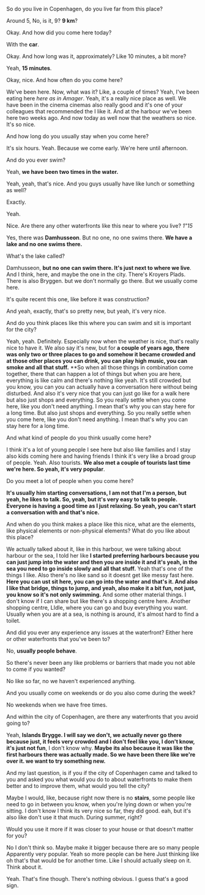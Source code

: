 So do you live in Copenhagen, do you live far from this place?

Around 5, No, is it, 9? **9 km**? 

Okay. And how did you come here today?

With the **car**. 

Okay. And how long was it, approximately? Like 10 minutes, a bit more? 

Yeah, **15 minutes**. 

Okay, nice. And how often do you come here?

We've been here. Now, what was it? Like, a couple of times? Yeah, I've been eating here *here as in Amager*. Yeah, it's a really nice place as well. We have been in the cinema cinemas also really good and it's one of your colleagues that recommended the I like it. And at the harbour we've been here two weeks ago. And now today as well now that the weathers so nice. It's so nice. 

And how long do you usually stay when you come here?

It's six hours. Yeah. Because we come early. We're here until afternoon. 

And do you ever swim? 

Yeah, **we have been two times in the water.**

Yeah, yeah, that's nice. And you guys usually have like lunch or something as well?

Exactly. 

Yeah. 

Nice. Are there any other waterfronts like this near to where you live? *1"15*

Yes, there was **Damhusseon**. But no one, no one swims there. **We have a lake and no one swims there.** 

What's the lake called? 

Damhusseon, **but no one can swim there. It's just next to where we live**. And I think, here, 
 and maybe the one in the city. There's Kroyers Plads. There is also Bryggen. but we don't normally go there. But we usually come here.
 
It's quite recent this one, like before it was construction?

And yeah, exactly, that's so pretty new, but yeah, it's very nice.

And do you think places like this where you can swim and sit is important for the city? 

Yeah, yeah. Definitely. Especially now when the weather is nice, that's really nice to have it. We also say it's new, but for **a couple of years ago, there was only two or three places to go  and somehow it became crowded and at those other places you can drink, you can play high music, you can smoke and all that stuff.**
**So when all those things in combination come together, there that can happen a lot of  things but when you are here, everything is like calm and there's nothing like yeah. 
It's still crowded but you know, you can you can actually have a conversation here without being disturbed. And also it's very nice that you can just go like for a walk here but also just shops and everything. So you really settle when you come here, like you don't need anything. I mean that's why you can stay here for a long time. But also just shops and everything. So you really settle when you come here, like you don't need anything. I mean that's why you can stay here for a long time.

And what kind of people do you think usually come here? 

I think it's a lot of young people I see here but also like families and I stay also kids coming here and having friends I think it's very like a broad group of people. Yeah. 
Also tourists. **We also met a couple of tourists last time we're here. So yeah, it's very popular**.

Do you meet a lot of people when you come here?

**It's usually him starting conversations, I am not that I'm a person, but yeah, he likes to talk. So, yeah, but it's very easy to talk to people. Everyone is having a good time as I just relaxing. So yeah, you can't start a conversation with and that's nice.** 

And when do you think makes a place like this nice, what are the elements, like physical elements or non-physical elements?  What do you like about this place?

We actually talked about it, like in this harbour, we were talking about harbour or the sea, I told her like **I started preferring harbours because you can just jump into the water and then you are inside it and it's yeah, in the sea you need to go inside slowly and all that stuff.** Yeah that's one of the things I like.
Also there's no like sand so it doesnt get like messy fast here. **Here you can ust sit here, you can go into the water and  that's it. And also I like that bridge, things to jump, and yeah, also make it a bit fun, not just, you know so it's not only swimming.** 
And some other material things. I don't know if I can share but like there's a shopping centre here. Another shopping centre, LIdle, where you can go and buy everything you want. Usually when you are at a sea, is nothing is around, it's almost hard to find a toilet. 

And did you ever any experience any issues at the waterfront? Either here or other waterfronts that you've been to?

No, **usually people behave**.

So there's never been any like problems or barriers that made you not able to come if you wanted?

No like so far, no we haven't experienced anything.

And you usually come on weekends or do you also come during the week? 

No weekends when we have free times. 

And within the city of Copenhagen, are there any waterfronts that you avoid going to? 

Yeah, **Islands Brygge. I will say we don't, we actually never go there because just, it feels very crowded and I don't  feel like you, I don't know, it's just not fun**, I don't know why.
**Maybe its also because it was like the first harbours there was actually made. So we have been there like we're over it. we want to try something new.** 

And my last question, is if you if the city of Copenhagen came and talked to you and asked you  what would you do to about waterfronts to make them better and to improve them, what would you tell the city?

Maybe I would, like, because right now there is no **stairs**, some people like need to go in between you know, when you're lying down or when you're sitting. I don't know I think its very nice so far, they did good.
eah, but it's also like don't use it that much. During summer, right? 

Would you use it more if it was closer to your house or that doesn't matter for you? 

No I don't think so.
Maybe make it bigger because there are so many people Apparently very popular. Yeah so more people can be here 
Just thinking like oh that's that would be for another time. Like I should actually sleep on it. Think about it.

Yeah. That's fine though. There's nothing obvious. I guess that's a good sign.